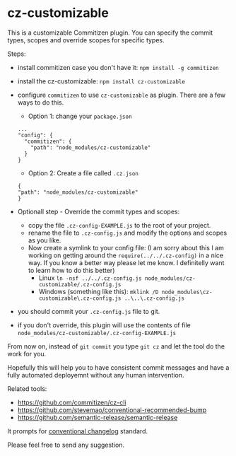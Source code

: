 # cz-customizable

This is a customizable Commitizen plugin. You can specify the commit types, scopes and override scopes for specific types.

Steps:
- install commitizen case you don't have it: `npm install -g commitizen`
- install the cz-customizable: `npm install cz-customizable`
- configure `commitizen` to use `cz-customizable` as plugin. There are a few ways to do this.
  - Option 1: change your `package.json`
  ```
  ...
  "config": {
    "commitizen": {
      "path": "node_modules/cz-customizable"
    }
  }
  ```
  - Option 2: Create a file called `.cz.json`
  ```
  {
  "path": "node_modules/cz-customizable"
  }
  ```

- Optionall step - Override the commit types and scopes:
  - copy the file `.cz-config-EXAMPLE.js` to the root of your project.
  - rename the file to `.cz-config.js` and modify the options and scopes as you like.
  - Now create a symlink to your config file: (I am sorry about this I am working on getting around the `require(../../.cz-config)` in a nice way. If you know a better way please let me know. I definitelly want to learn how to do this better)
    - Linux ```ln -nsf ../../.cz-config.js node_modules/cz-customizable/.cz-config.js```
    - Windows (something like this): ```mklink /D node_modules\cz-customizable\.cz-config.js ..\..\.cz-config.js```

- you should commit your `.cz-config.js` file to git.
* if you don't override, this plugin will use the contents of file `node_modules/cz-customizable/.cz-config-EXAMPLE.js`


From now on, instead of `git commit` you type `git cz` and let the tool do the work for you.

Hopefully this will help you to have consistent commit messages and have a fully automated deployemnt without any human intervention.

Related tools:
- https://github.com/commitizen/cz-cli
- https://github.com/stevemao/conventional-recommended-bump
- https://github.com/semantic-release/semantic-release


It prompts for [conventional changelog](https://github.com/ajoslin/conventional-changelog/blob/master/conventions/angular.md) standard.


Please feel free to send any suggestion.



